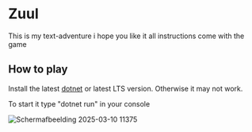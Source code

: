 # Zuul

This is my text-adventure 
i hope you like it
all instructions come with the game

## How to play

Install the latest [dotnet](https://dotnet.microsoft.com/en-us/download) or latest LTS version.
Otherwise it may not work.

To start it type "dotnet run" in your console

![Schermafbeelding 2025-03-10 11375](https://github.com/user-attachments/assets/9960b470-cba7-41d1-b37c-6ed0b4c5a834)